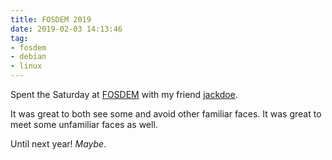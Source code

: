 ```yaml
---
title: FOSDEM 2019
date: 2019-02-03 14:13:46
tag:
- fosdem
- debian
- linux
---
```

Spent the Saturday at [FOSDEM](https://fosdem.org/) with my friend [jackdoe](https://txt.black/).

It was great to both see some and avoid other familiar faces. It was great to meet some unfamiliar faces as well.

Until next year! _Maybe_.


